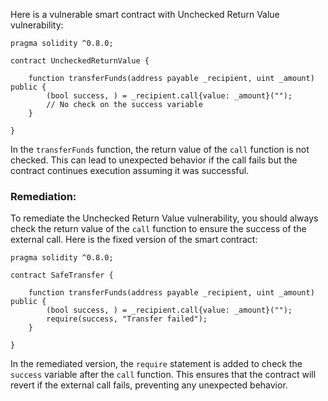 Here is a vulnerable smart contract with Unchecked Return Value vulnerability:

```solidity
pragma solidity ^0.8.0;

contract UncheckedReturnValue {
    
    function transferFunds(address payable _recipient, uint _amount) public {
        (bool success, ) = _recipient.call{value: _amount}("");
        // No check on the success variable
    }
    
}
```

In the `transferFunds` function, the return value of the `call` function is not checked. This can lead to unexpected behavior if the call fails but the contract continues execution assuming it was successful.

### Remediation:

To remediate the Unchecked Return Value vulnerability, you should always check the return value of the `call` function to ensure the success of the external call. Here is the fixed version of the smart contract:

```solidity
pragma solidity ^0.8.0;

contract SafeTransfer {
    
    function transferFunds(address payable _recipient, uint _amount) public {
        (bool success, ) = _recipient.call{value: _amount}("");
        require(success, "Transfer failed");
    }
    
}
```

In the remediated version, the `require` statement is added to check the `success` variable after the `call` function. This ensures that the contract will revert if the external call fails, preventing any unexpected behavior.